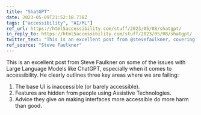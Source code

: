 ```yaml
---
title: "ShatGPT"
date: 2023-05-09T21:52:18.738Z
tags: ["accessibility", "AI/ML"]
ref_url: https://html5accessibility.com/stuff/2023/05/08/shatgpt/
in_reply_to: https://html5accessibility.com/stuff/2023/05/08/shatgpt/
twitter_text: "This is an excellent post from @stevefaulkner, covering some of the issues with #LLMs like #ChatGPT, especially when it comes to #accessibility."
ref_source: "Steve Faulkner"
---
```


This is an excellent post from Steve Faulkner on some of the issues with Large Language Models like ChatGPT, especially when it comes to accessibility. He clearly outlines three key areas where we are failing:

1. The base UI is inaccessible (or barely accessible).
2. Features are hidden from people using Assistive Technologies.
3. Advice they give on making interfaces more accessible do more harm than good.

